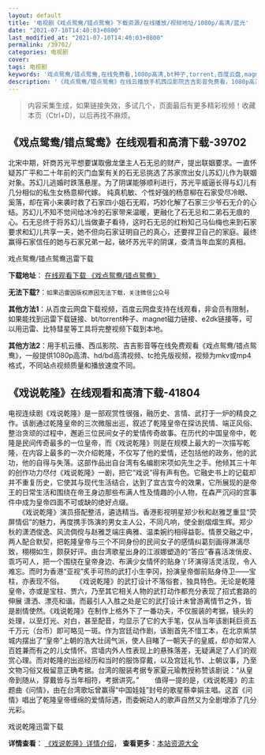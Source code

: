 ```yaml
---
layout: default
title: '电视剧《戏点鸳鸯/错点鸳鸯》下载资源/在线播放/视频地址/1080p/高清/蓝光'
date: "2021-07-10T14:40:03+0800"
last_modified_at: "2021-07-10T14:40:03+0800"
permalink: /39702/
categories: 电视剧
cover:
tags: 电视剧
keywords: '戏点鸳鸯/错点鸳鸯,在线免费看,1080p高清,bt种子,torrent,百度云盘,magnet,磁力链,迅雷下载资源'
description: '《戏点鸳鸯/错点鸳鸯》在线云播放手机西瓜影院吉吉影音免费看，1080p高清bd/hd未删减完整版和tc抢先枪版，mkv/mp4格式，附带bt/torrent种子、magnet/磁力链、百度云盘、网盘资源迅雷下载链接'
---
```


>内容采集生成，如果链接失效，多试几个，页面最后有更多精彩视频！收藏本页（Ctrl+D)，以后再找不麻烦。


## 《戏点鸳鸯/错点鸳鸯》在线观看和高清下载-39702

北宋中期，奸商苏光平想要谋取傲龙堡主人石无忌的财产，提出联姻要求。一直怀疑苏广平和二十年前的灭门血案有关的石无忌挑选了苏家庶出女儿苏幻儿作为联姻对象。苏幻儿逃婚时跌落悬崖。为了阴谋能够顺利进行，苏光平威逼长得与幻儿有几分相似的私生女杨意柳代嫁。 纯真机敏、个性好强的杨意柳在石家受尽冷眼、奚落，却在宵小来袭时救了石家四小姐石无暇，巧妙化解了石家三少爷石无介的心结。苏幻儿不知不觉间给冰冷的石家带来温暖，更融化了石无忌和二弟石无痕的心。石无忌终于将苏幻儿当做妻子看待，这时石无忌的红粉知己马仙梅也来到石家要求和幻儿共享一夫，她不但向石家证明自己的真心，还要捍卫自己的家庭。最终赢得石家信任的她与石家兄弟一起，破坏苏光平的阴谋，查清当年血案的真相。


戏点鸳鸯/错点鸳鸯迅雷下载

**下载地址**： [在线观看下载 《戏点鸳鸯/错点鸳鸯》](https://www.993dy.com//vod-detail-id-12590.html) 


**无法下载?**：`如果迅雷因版权原因无法下载，关注微信公众号 `

**其他方法1**：从百度云网盘下载视频，百度云网盘支持在线观看，非会员有限制，如果能找到迅雷下载链接、bt/torrent种子、magnet磁力链接、e2dk链接等，可以用迅雷、比特彗星等工具将完整视频下载到本地。

**其他方法2**：用手机云播、西瓜影院、吉吉影音等在线免费观看《戏点鸳鸯/错点鸳鸯》，一般提供1080p高清、hd/bd高清视频、tc抢先版视频，视频为mkv或mp4格式，不同站点视频质量和播放速度不同。


## 《戏说乾隆》在线观看和高清下载-41804

电视连续剧《戏说乾隆》是一部观赏性很强，融历史、言情、武打于一炉的精良之作。该剧通过乾隆皇帝的三次微服出巡，叙述了乾隆皇帝在探访民情、端正风俗、整治贪顽的过程中，邂逅三位民间女子的爱情传奇故事。在历代的中国皇帝中，乾隆是民间传奇最多的一位皇帝，而《戏说乾隆》则是在规模上最大的一次描写乾隆，在内容上最多的一次介绍乾隆，不仅写了他的爱情，还包括他的政务，他的武功，他的自得与失落。这部作品出自台湾有名编剧宋项如先生之手。他倾其三十年的创作功力尽付《戏说乾隆》一剧，把它“戏说”得有声有色。它融史书上的记载却并不重复历史，它使其与现代生活结合，达到了宜古宜今的效果，它所展现的是帝王的日常生活和围绕在帝王身边那些布满人性及情趣的小人物，在森严沉闷的宫事件中成为皇帝四面不可或缺的绝好点缀。<br />　　《戏说乾隆》演员搭配整洁，遴选精当。香港影视明星郑少秋和赵雅芝重显“荧屏情侣”的魅力，再度携手饰演的男女主人公，不同凡响，使全剧熠熠生辉。郑少秋的潇洒俊逸、风流倜傥与赵雅芝端庄典雅、温柔婉约相得益彰。情景交融之中，两人配合默契，把乾隆皇帝与三个不同身份的民间女子的感情纠葛刻画得淋漓尽致，栩栩如生，颇获好评。由台湾歌星出身的江淑娜塑造的“答应”春喜活泼俏皮、乖巧可人，把一个围绕在皇帝身边、布满少女情怀的贴身丫环演得活灵活现，令人难忘。而时为香港&ldquo;亚视”炙手可热的武打小生李冈，扮演皇帝御前贴身侍卫——宝柱，亦表现不俗。 　　《戏说乾隆》的武打设计不落俗套，独具特色。无论是乾隆皇帝，亦或是宝柱、贾六，乃至其它相关人物的武打动作都充分表现了招式套路的伸展 潇洒、漂亮和谐。而最引人入胜之处是它的武打设计未曾游离情节之外，皆是剧情使然。《戏说乾隆》在制作上格外下了一番功夫，不仅服装的考据，镜头的处理，以至灯光、对白，甚至配音，均显示了它的大手笔，仅从当年该剧耗巨资五千万元（台币）即可略见一斑。作为宫廷动作剧，该剧首先不惜工本，在北京紫禁城内摆出了“皇帝”上朝的浩大壮阔气派，使人目睹了一朝天子的皇威，却亦如常人百姓兼而有之的儿女情怀。宫墙内外人性表现上的悬殊落差，无疑满足了人们的观赏心理。而对乾隆的出巡经历和当时的服饰穿戴，以及宫廷礼节、上朝议事，乃至文物习俗又极留意正确考据。台湾的服装考据专家夏元瑜教授称赞该剧说：&ldquo;从皇帝到随从，穿戴皆与当年相符，考据讲究。&rdquo; 　　值得一提的是，《戏说乾隆》的主题曲《问情》，由在台湾歌坛曾赢得&ldquo;中国娃娃”封号的歌星蔡幸娟主唱。这首《问情》唱出了乾隆皇帝缠绵的爱情际遇，而委婉动人的歌声自然又为全剧增添了几分光彩。


戏说乾隆迅雷下载

**详情查看**： [《戏说乾隆》详情介绍](/movie/41804/)， **查看更多**：[本站资源大全](/movie/t/all/)

